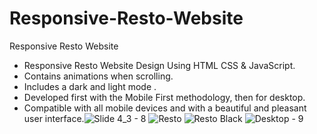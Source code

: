 # Responsive-Resto-Website
Responsive Resto Website
- Responsive Resto Website Design Using HTML CSS & JavaScript.
- Contains animations when scrolling.
- Includes a dark and light mode .
- Developed first with the Mobile First methodology, then for desktop.
- Compatible with all mobile devices and with a beautiful and pleasant user interface.![Slide 4_3 - 8](https://user-images.githubusercontent.com/99453770/160913421-923d8d65-6859-41a2-aa76-2cf2f66e207b.png)
![Resto](https://user-images.githubusercontent.com/99453770/160913594-1d549537-f264-46dd-bdb9-d4c754ee652d.png)
![Resto Black](https://user-images.githubusercontent.com/99453770/160913714-3a6c16bb-a9ba-476e-8944-b1588211f3ff.png)
![Desktop - 9](https://user-images.githubusercontent.com/99453770/160913768-a80dbdf2-65bc-46d4-9427-01d83f3c261f.png)
